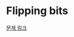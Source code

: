 # Flipping bits

[문제 링크](https://www.hackerrank.com/challenges/one-month-preparation-kit-flipping-bits/problem)
